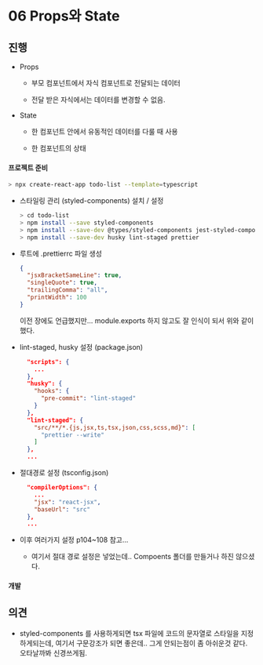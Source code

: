 # 06 Props와 State

> 

## 진행

* Props
  * 부모 컴포넌트에서 자식 컴포넌트로 전달되는 데이터

  * 전달 받은 자식에서는 데이터를 변경할 수 없음.

* State
  * 한 컴포넌트 안에서 유동적인 데이터를 다룰 때 사용

  * 한 컴포넌트의 상태


#### 프로젝트 준비

```bash
> npx create-react-app todo-list --template=typescript
```

* 스타일링 관리 (styled-components) 설치 / 설정

  ```bash
  > cd todo-list
  > npm install --save styled-components
  > npm install --save-dev @types/styled-components jest-styled-components
  > npm install --save-dev husky lint-staged prettier
  ```

* 루트에 .prettierrc 파일 생성

  ```json
  {
    "jsxBracketSameLine": true,
    "singleQuote": true,
    "trailingComma": "all",
    "printWidth": 100
  }
  ```

  이전 장에도 언급했지만... module.exports 하지 않고도 잘 인식이 되서 위와 같이 했다.

* lint-staged, husky 설정 (package.json)

  ```json
    "scripts": {
      ...
    },
    "husky": {
      "hooks": {
        "pre-commit": "lint-staged"
      }
    },
    "lint-staged": {
      "src/**/*.{js,jsx,ts,tsx,json,css,scss,md}": [
        "prettier --write"
      ]
    },
    ...
  ```

* 절대경로 설정 (tsconfig.json)

  ```json
    "compilerOptions": {
      ...
      "jsx": "react-jsx",
      "baseUrl": "src"
    },
    ...
  ```

* 이후 여러가지 설정 p104~108 참고...

  * 여기서 절대 경로 설정은 넣었는데.. Compoents 폴더를 만들거나 하진 않으셨다.



#### 개발








## 의견

* styled-components 를 사용하게되면 tsx 파일에 코드의 문자열로 스타일을 지정하게되는데, 여기서 구문강조가 되면 좋은데.. 그게 안되는점이 좀 아쉬운것 같다. 오타날까봐 신경쓰게됨.
